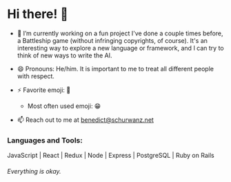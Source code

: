 # Hi there! 👋

- 🔭 I’m currently working on a fun project I've done a couple times before, a Battleship game (without infringing copyrights, of course). It's an interesting way to explore a new language or framework, and I can try to think of new ways to write the AI. 

- 😄 Pronouns: He/him. It is important to me to treat all different people with respect. 

- ⚡ Favorite emoji: 🤔  
  - Most often used emoji: 😁

- 📫 Reach out to me at [benedict@schurwanz.net](mailto:benedict@schurwanz.net)


### Languages and Tools:
JavaScript | React | Redux | Node | Express | PostgreSQL | Ruby on Rails

###### Everything is okay.
